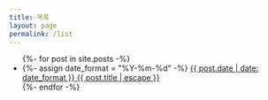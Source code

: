 ```yaml
---
title: 목록
layout: page
permalink: /list
---
```


<ul class="hr-line">
{%- for post in site.posts -%}
<li>
  {%- assign date_format = "%Y-%m-%d" -%}
  <a href="{{ post.url | relative_url }}">{{ post.date | date: date_format }} {{ post.title | escape }}</a>
</li>
{%- endfor -%}
</ul>
